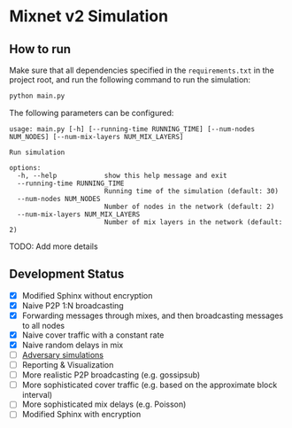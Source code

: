 # Mixnet v2 Simulation

## How to run

Make sure that all dependencies specified in the `requirements.txt` in the project root, and run the following command to run the simulation:
```bash
python main.py
```
The following parameters can be configured:
```
usage: main.py [-h] [--running-time RUNNING_TIME] [--num-nodes NUM_NODES] [--num-mix-layers NUM_MIX_LAYERS]

Run simulation

options:
  -h, --help            show this help message and exit
  --running-time RUNNING_TIME
                        Running time of the simulation (default: 30)
  --num-nodes NUM_NODES
                        Number of nodes in the network (default: 2)
  --num-mix-layers NUM_MIX_LAYERS
                        Number of mix layers in the network (default: 2)
```

TODO: Add more details

## Development Status

- [x] Modified Sphinx without encryption
- [x] Naive P2P 1:N broadcasting
- [x] Forwarding messages through mixes, and then broadcasting messages to all nodes
- [x] Naive cover traffic with a constant rate 
- [x] Naive random delays in mix
- [ ] [Adversary simulations](https://www.notion.so/Mixnet-v2-Proof-of-Concept-102d0563e75345a3a6f1c11791fbd746?pvs=4#c5ffa49486ce47ed81d25028bc0d9d40)
- [ ] Reporting & Visualization
- [ ] More realistic P2P broadcasting (e.g. gossipsub)
- [ ] More sophisticated cover traffic (e.g. based on the approximate block interval)
- [ ] More sophisticated mix delays (e.g. Poisson)
- [ ] Modified Sphinx with encryption
